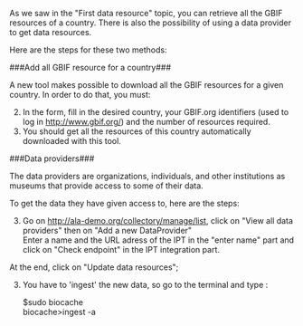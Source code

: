 As we saw in the "First data resource" topic, you can retrieve all the GBIF resources of a country.
There is also the possibility of using a data provider to get data resources.

Here are the steps for these two methods:

###Add all GBIF resource for a country###

A new tool makes possible to download all the GBIF resources for a given country. In order to do that, you must:

2. In the form, fill in the desired country, your GBIF.org identifiers (used to log in http://www.gbif.org/) and the number of resources required.
2. You should get all the resources of this country automatically downloaded with this tool.

###Data providers###

The data providers are organizations, individuals, and other institutions as museums that provide access to some of their data.

To get the data they have given access to, here are the steps:

3. Go on http://ala-demo.org/collectory/manage/list, click on "View all data providers" then on "Add a new DataProvider"   
Enter a name and the URL adress of the IPT in the "enter name" part and click on "Check endpoint" in the IPT integration part.   

At the end, click on "Update data resources";

3. You have to 'ingest' the new data, so go to the terminal and type :  

     $sudo biocache   
     biocache>ingest -a